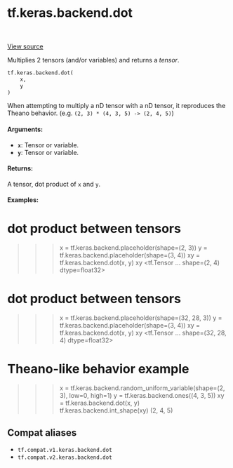 <div itemscope itemtype="http://developers.google.com/ReferenceObject">
<meta itemprop="name" content="tf.keras.backend.dot" />
<meta itemprop="path" content="Stable" />
</div>

# tf.keras.backend.dot

<!-- Insert buttons and diff -->

<table class="tfo-notebook-buttons tfo-api" align="left">
</table>

<a target="_blank" href="/code/stable/tensorflow/python/keras/backend.py">View source</a>



Multiplies 2 tensors (and/or variables) and returns a *tensor*.

``` python
tf.keras.backend.dot(
    x,
    y
)
```



<!-- Placeholder for "Used in" -->

When attempting to multiply a nD tensor
with a nD tensor, it reproduces the Theano behavior.
(e.g. `(2, 3) * (4, 3, 5) -> (2, 4, 5)`)

#### Arguments:


* <b>`x`</b>: Tensor or variable.
* <b>`y`</b>: Tensor or variable.


#### Returns:

A tensor, dot product of `x` and `y`.



#### Examples:



# dot product between tensors
>>> x = tf.keras.backend.placeholder(shape=(2, 3))
>>> y = tf.keras.backend.placeholder(shape=(3, 4))
>>> xy = tf.keras.backend.dot(x, y)
>>> xy
<tf.Tensor ... shape=(2, 4) dtype=float32>

# dot product between tensors
>>> x = tf.keras.backend.placeholder(shape=(32, 28, 3))
>>> y = tf.keras.backend.placeholder(shape=(3, 4))
>>> xy = tf.keras.backend.dot(x, y)
>>> xy
<tf.Tensor ... shape=(32, 28, 4) dtype=float32>

# Theano-like behavior example
>>> x = tf.keras.backend.random_uniform_variable(shape=(2, 3), low=0, high=1)
>>> y = tf.keras.backend.ones((4, 3, 5))
>>> xy = tf.keras.backend.dot(x, y)
>>> tf.keras.backend.int_shape(xy)
(2, 4, 5)

## Compat aliases

* `tf.compat.v1.keras.backend.dot`
* `tf.compat.v2.keras.backend.dot`


